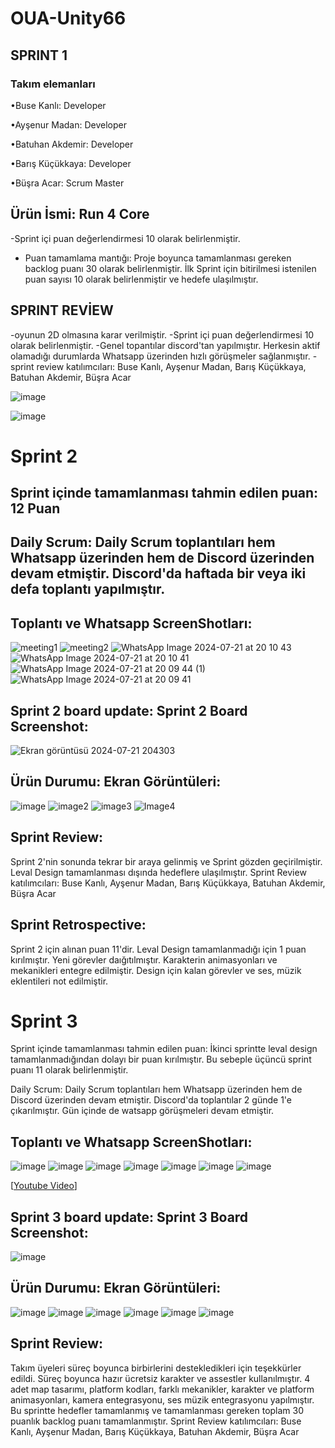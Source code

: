 # OUA-Unity66

## SPRINT 1

### Takım elemanları

•Buse Kanlı: Developer

•Ayşenur Madan: Developer 

•Batuhan Akdemir: Developer

•Barış Küçükkaya: Developer 

•Büşra Acar: Scrum Master

## Ürün İsmi: Run 4 Core

-Sprint içi puan değerlendirmesi 10 olarak belirlenmiştir.

- Puan tamamlama mantığı: Proje boyunca tamamlanması gereken backlog puanı 30 olarak belirlenmiştir. İlk Sprint için bitirilmesi istenilen puan sayısı 10 olarak belirlenmiştir ve hedefe ulaşılmıştır.

## SPRINT REVİEW
-oyunun 2D olmasına karar verilmiştir.
-Sprint içi puan değerlendirmesi 10 olarak belirlenmiştir.
-Genel topantılar discord'tan yapılmıştır. Herkesin aktif olamadığı durumlarda Whatsapp üzerinden hızlı görüşmeler sağlanmıştır.
-sprint review katılımcıları: Buse Kanlı, Ayşenur Madan, Barış Küçükkaya, Batuhan Akdemir, Büşra Acar

![image](https://github.com/AysenurMadan/OUA-Unity66/assets/95538816/eb3962ad-8b00-42e3-891f-094309dcac1a)

![image](https://github.com/AysenurMadan/OUA-Unity66/assets/95538816/f4a6ea8f-eb61-4404-af23-487ea2a35457)

# Sprint 2
## Sprint içinde tamamlanması tahmin edilen puan: 12 Puan

## Daily Scrum: Daily Scrum toplantıları hem Whatsapp üzerinden hem de Discord üzerinden devam etmiştir. Discord'da haftada bir veya iki defa toplantı yapılmıştır. 

## Toplantı ve Whatsapp ScreenShotları:

![meeting1](https://github.com/user-attachments/assets/38d67e9d-3846-4676-835e-32a425eb11cd)
![meeting2](https://github.com/user-attachments/assets/3b8c5193-cf22-46ea-a8e3-c63ccdb885f6)
![WhatsApp Image 2024-07-21 at 20 10 43](https://github.com/user-attachments/assets/20d7991d-f811-48ff-b089-83ed694d3a5e)
![WhatsApp Image 2024-07-21 at 20 10 41](https://github.com/user-attachments/assets/87b778e4-aaa1-418b-bf38-8a467f2fde4b)
![WhatsApp Image 2024-07-21 at 20 09 44 (1)](https://github.com/user-attachments/assets/9532f901-314f-4a00-b613-043a5c820a1d)
![WhatsApp Image 2024-07-21 at 20 09 41](https://github.com/user-attachments/assets/d9389aa4-eaef-42aa-9341-b832c8a23341)

## Sprint 2 board update: Sprint 2 Board Screenshot:
![Ekran görüntüsü 2024-07-21 204303](https://github.com/user-attachments/assets/da44ecfc-402e-4bbb-bec5-be67946e1614)

## Ürün Durumu: Ekran Görüntüleri:
![image](https://github.com/user-attachments/assets/e1ff380d-7986-4182-a2d9-b2ca582a3e9c)
![image2](https://github.com/user-attachments/assets/569aa4b3-c6a8-4c04-832d-8072baa1722e)
![image3](https://github.com/user-attachments/assets/b68d0b81-3bdd-4faa-9c9d-3776e7463ddb)
![Image4](https://github.com/user-attachments/assets/0f578164-5558-47f7-ad4d-0a0d5b0b7a9f)

## Sprint Review:
Sprint 2'nin sonunda tekrar bir araya gelinmiş ve Sprint gözden geçirilmiştir.
Leval Design tamamlanması dışında hedeflere ulaşılmıştır. 
Sprint Review katılımcıları: Buse Kanlı, Ayşenur Madan, Barış Küçükkaya, Batuhan Akdemir, Büşra Acar

## Sprint Retrospective: 
Sprint 2 için alınan puan 11'dir. Leval Design tamamlanmadığı için 1 puan kırılmıştır. 
Yeni görevler daığıtılmıştır. Karakterin animasyonları ve mekanikleri entegre edilmiştir.
Design için kalan görevler ve ses, müzik eklentileri not edilmiştir.

# Sprint 3
Sprint içinde tamamlanması tahmin edilen puan: İkinci sprintte leval design tamamlanmadığından dolayı bir puan kırılmıştır. Bu sebeple üçüncü sprint puanı 11 olarak belirlenmiştir.

Daily Scrum: Daily Scrum toplantıları hem Whatsapp üzerinden hem de Discord üzerinden devam etmiştir. Discord'da toplantılar 2 günde 1'e çıkarılmıştır. Gün içinde de watsapp görüşmeleri devam etmiştir.
## Toplantı ve Whatsapp ScreenShotları:
![image](https://github.com/user-attachments/assets/43581cd1-705b-4aed-8c46-85a41a190357)
![image](https://github.com/user-attachments/assets/31c88d3b-588d-4939-b7c6-d62b55679fb9)
![image](https://github.com/user-attachments/assets/fef955da-eae0-43c5-9e90-4b22e8cae6cb)
![image](https://github.com/user-attachments/assets/460254e2-0be8-4a7c-ab72-c3056f4cf82c)
![image](https://github.com/user-attachments/assets/f8262eb1-65bb-40c2-9ada-0c90c7e21387)
![image](https://github.com/user-attachments/assets/088b24c0-2fce-48d0-9fde-7e443cc4a61f)
![image](https://github.com/user-attachments/assets/1dc7d238-99a0-4631-ada2-db7b0504cf48)

[[Youtube Video](https://youtu.be/Fj0U8kfrcVE)] 

## Sprint 3 board update: Sprint 3 Board Screenshot:
![image](https://github.com/user-attachments/assets/99dc0c7f-4edc-4f3b-bf40-0556bb6a7dc5)

## Ürün Durumu: Ekran Görüntüleri:
![image](https://github.com/user-attachments/assets/ae670409-52d1-45aa-a24f-3656e3ad7110)
![image](https://github.com/user-attachments/assets/53730324-3582-4b32-a4c7-a436230592a0)
![image](https://github.com/user-attachments/assets/8ee7ed98-211e-4b93-9609-8d083a52866e)
![image](https://github.com/user-attachments/assets/156ccdb9-3b28-49f0-a9b6-88d75cb78784)
![image](https://github.com/user-attachments/assets/6acd4ff0-a42d-405a-98f0-d0df1501f971)
![image](https://github.com/user-attachments/assets/4dff2797-89a9-4c12-844d-f6ce04cf2c26)

## Sprint Review:
Takım üyeleri süreç boyunca birbirlerini destekledikleri için teşekkürler edildi. Süreç boyunca hazır ücretsiz karakter ve assestler kullanılmıştır. 4 adet map tasarımı, platform kodları, farklı mekanikler, karakter ve platform animasyonları, kamera entegrasyonu, ses müzik entegrasyonu yapılmıştır. Bu sprintte hedefler tamamlanmış ve tamamlanması gereken toplam 30 puanlık backlog puanı tamamlanmıştır.
Sprint Review katılımcıları: Buse Kanlı, Ayşenur Madan, Barış Küçükkaya, Batuhan Akdemir, Büşra Acar

